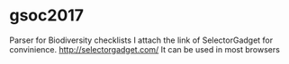 # gsoc2017
Parser for Biodiversity checklists
I attach the link of SelectorGadget for convinience.
http://selectorgadget.com/
It can be used in most browsers
